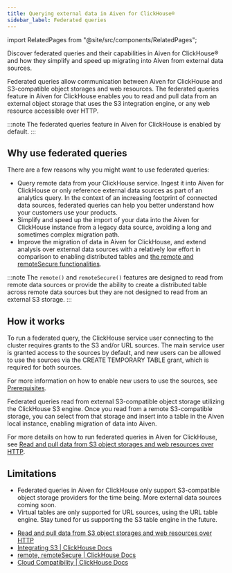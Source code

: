 ```yaml
---
title: Querying external data in Aiven for ClickHouse®
sidebar_label: Federated queries
---
```


import RelatedPages from "@site/src/components/RelatedPages";

Discover federated queries and their capabilities in Aiven for ClickHouse® and how they simplify and speed up migrating into Aiven from external data sources.

Federated queries allow communication between Aiven for ClickHouse and
S3-compatible object storages and web resources. The federated queries
feature in Aiven for ClickHouse enables you to read and pull data from
an external object storage that uses the S3 integration engine, or any
web resource accessible over HTTP.

:::note
The federated queries feature in Aiven for ClickHouse is enabled by
default.
:::

## Why use federated queries

There are a few reasons why you might want to use federated queries:

-   Query remote data from your ClickHouse service. Ingest it into Aiven
    for ClickHouse or only reference external data sources as part of an
    analytics query. In the context of an increasing footprint of
    connected data sources, federated queries can help you better
    understand how your customers use your products.
-   Simplify and speed up the import of your data into the Aiven for
    ClickHouse instance from a legacy data source, avoiding a long and
    sometimes complex migration path.
-   Improve the migration of data in Aiven for ClickHouse, and extend
    analysis over external data sources with a relatively low effort in
    comparison to enabling distributed tables and [the remote and
    remoteSecure
    functionalities](https://clickhouse.com/docs/en/sql-reference/table-functions/remote).

:::note
The `remote()` and `remoteSecure()` features are designed to read from
remote data sources or provide the ability to create a distributed table
across remote data sources but they are not designed to read from an
external S3 storage.
:::

## How it works

To run a federated query, the ClickHouse service user connecting to the
cluster requires grants to the S3 and/or URL sources. The main service
user is granted access to the sources by default, and new users can be
allowed to use the sources via the CREATE TEMPORARY TABLE grant, which
is required for both sources.

For more information on how to enable new users to use the sources,
see [Prerequisites](/docs/products/clickhouse/howto/run-federated-queries#prerequisites).

Federated queries read from external S3-compatible object storage
utilizing the ClickHouse S3 engine. Once you read from a remote
S3-compatible storage, you can select from that storage and insert into
a table in the Aiven local instance, enabling migration of data into
Aiven.

For more details on how to run federated queries in Aiven for ClickHouse,
see
[Read and pull data from S3 object storages and web resources over HTTP](/docs/products/clickhouse/howto/run-federated-queries).

## Limitations

-   Federated queries in Aiven for ClickHouse only support S3-compatible
    object storage providers for the time being. More external data
    sources coming soon.
-   Virtual tables are only supported for URL sources, using the URL
    table engine. Stay tuned for us supporting the S3 table engine in
    the future.

<RelatedPages/>

-   [Read and pull data from S3 object storages and web resources over HTTP](/docs/products/clickhouse/howto/run-federated-queries)
-   [Integrating S3 | ClickHouse Docs](https://clickhouse.com/docs/en/integrations/s3)
-   [remote, remoteSecure | ClickHouse Docs](https://clickhouse.com/docs/en/sql-reference/table-functions/remote)
-   [Cloud Compatibility | ClickHouse Docs](https://clickhouse.com/docs/en/whats-new/cloud-compatibility#federated-queries)
